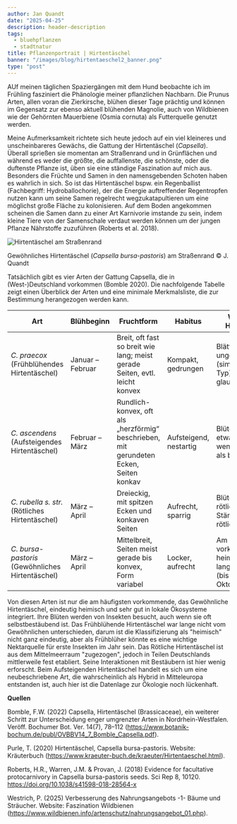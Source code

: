 ```yaml
---
author: Jan Quandt
date: "2025-04-25"
description: header-description
tags:
  - bluehpflanzen
  - stadtnatur
title: Pflanzenportrait | Hirtentäschel
banner: "/images/blog/hirtentaeschel2_banner.png"
type: "post"
---
```


AUf meinen täglichen Spaziergängen mit dem Hund beobachte ich im Frühling fasziniert die Phänologie meiner pflanzlichen Nachbarn. Die Prunus Arten, allen voran die Zierkirsche, blühen dieser Tage prächtig und können im Gegensatz zur ebenso aktuell blühenden Magnolie, auch von Wildbienen wie der Gehörnten Mauerbiene (Osmia cornuta) als Futterquelle genutzt werden.

Meine Aufmerksamkeit richtete sich heute jedoch auf ein viel kleineres und unscheinbareres Gewächs, die Gattung der Hirtentäschel (*Capsella*). Überall sprießen sie momentan am Straßenrand und in Grünflächen und während es weder die größte, die auffallenste, die schönste, oder die duftenste Pflanze ist, üben sie eine ständige Faszination auf mich aus. Besonders die Früchte und Samen in den namensgebenden Schoten haben es wahrlich in sich. So ist das Hirtentäschel bspw. ein Regenballist (Fachbegriff: Hydroballochorie), der die Energie auftreffender Regentropfen nutzen kann um seine Samen regelrecht wegzukatapultieren um eine möglichst große Fläche zu kolonisieren. Auf dem Boden angekommen scheinen die Samen dann zu einer Art Karnivorie imstande zu sein, indem kleine Tiere von der Samenschale verdaut werden können um der jungen Pflanze Nährstoffe zuzuführen (Roberts et al. 2018).

![Hirtentäschel am Straßenrand](/images/blog/hirtentaeschel1_zoom.png)

Gewöhnliches Hirtentäschel (*Capsella bursa-pastoris*) am Straßenrand © J. Quandt

Tatsächlich gibt es vier Arten der Gattung Capsella, die in (West-)Deutschland vorkommen (Bomble 2020). Die nachfolgende Tabelle zeigt einen Überblick der Arten und eine minimale Merkmalsliste, die zur Bestimmung herangezogen werden kann.

| Art                                            | Blühbeginn       | Fruchtform                      | Habitus                | Weitere Hinweise |
| ---------------------------------------------- | ---------------- | ------------------------------- | ---------------------- | --------- |
| *C. praecox* (Frühblühendes Hirtentäschel)       | Januar – Februar | Breit, oft fast so breit wie lang; meist gerade Seiten, evtl. leicht konvex    | Kompakt, gedrungen     | Blätter oft ungeteilt (simplex-Typ), leicht glauke Farbe |
| *C. ascendens* (Aufsteigendes Hirtentäschel)     | Februar – März   | Rundlich-konvex, oft als „herzförmig“ beschrieben, mit gerundeten Ecken, Seiten konkav    | Aufsteigend, nestartig | Blüten oft etwas größer, weniger rötlich als bei rubella |
| *C. rubella s. str.* (Rötliches Hirtentäschel)   | März – April     | Dreieckig, mit spitzen Ecken und konkaven Seiten | Aufrecht, sparrig      | Blüten oft rötlich, klein, Stängel oft rötlich |
| *C. bursa-pastoris* (Gewöhnliches Hirtentäschel) | März – April     | Mittelbreit, Seiten meist gerade bis konvex, Form variabel      | Locker, aufrecht       | Am häufigsten vorkommende, heimische, Art, lange Blühzeit (bis in den Oktober) |

Von diesen Arten ist nur die am häufigsten vorkommende, das Gewöhnliche Hirtentäschel, eindeutig heimisch und sehr gut in lokale Ökosysteme integriert. Ihre Blüten werden von Insekten besucht, auch wenn sie oft selbstbestäubend ist. Das Frühblühende Hirtentäschel war lange nicht vom Gewöhnlichen unterschieden, darum ist die Klassifizierung als "heimisch" nicht ganz eindeutig, aber als Frühblüher könnte es eine wichtige Nektarquelle für erste Insekten im Jahr sein. Das Rötliche Hirtentäschel ist aus dem Mittelmeerraum "zugezogen", jedoch in Teilen Deutschlands mittlerweile fest etabliert. Seine Interaktionen mit Bestäubern ist hier wenig erforscht. Beim Aufsteigenden Hirtentäschel handelt es sich um eine neubeschriebene Art, die wahrscheinlich als Hybrid in Mitteleuropa entstanden ist, auch hier ist die Datenlage zur Ökologie noch lückenhaft.

**Quellen**

Bomble, F.W. (2022) Capsella, Hirtentäschel (Brassicaceae), ein weiterer Schritt zur Unterscheidung enger umgrenzter Arten in Nordrhein-Westfalen. Veröff. Bochumer Bot. Ver. 14(7), 78–112 (https://www.botanik-bochum.de/publ/OVBBV14_7_Bomble_Capsella.pdf).

Purle, T. (2020) Hirtentäschel, Capsella bursa-pastoris. Website: Kräuterbuch (https://www.kraeuter-buch.de/kraeuter/Hirtentaeschel.html).

Roberts, H.R., Warren, J.M. & Provan, J. (2018) Evidence for facultative protocarnivory in Capsella bursa-pastoris seeds. Sci Rep 8, 10120. https://doi.org/10.1038/s41598-018-28564-x

Westrich, P. (2025) Verbesserung des Nahrungsangebots -1- Bäume und Sträucher. Website: Faszination Wildbienen (https://www.wildbienen.info/artenschutz/nahrungsangebot_01.php).